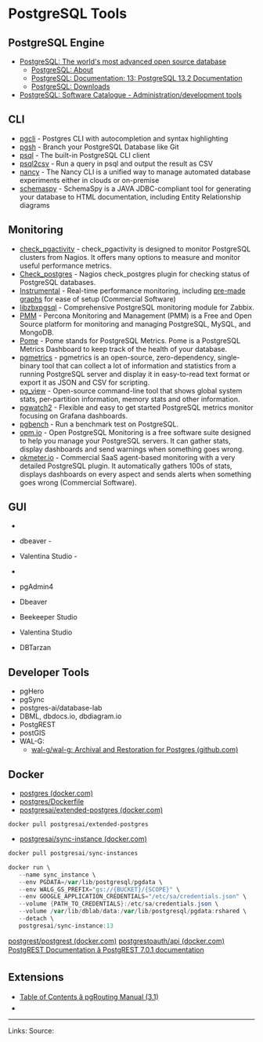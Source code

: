 # PostgreSQL Tools

## PostgreSQL Engine

* [PostgreSQL: The world's most advanced open source database](https://www.postgresql.org/)
  * [PostgreSQL: About](https://www.postgresql.org/about/)
  * [PostgreSQL: Documentation: 13: PostgreSQL 13.2 Documentation](https://www.postgresql.org/docs/13/index.html)
  * [PostgreSQL: Downloads](https://www.postgresql.org/download/)
* [PostgreSQL: Software Catalogue - Administration/development tools](https://www.postgresql.org/download/products/1-administrationdevelopment-tools/)

## CLI

* [pgcli](https://github.com/dbcli/pgcli) - Postgres CLI with autocompletion and syntax highlighting
* [pgsh](https://github.com/sastraxi/pgsh) - Branch your PostgreSQL Database like Git
* [psql](https://www.postgresql.org/docs/current/static/app-psql.html) - The built-in PostgreSQL CLI client
* [psql2csv](https://github.com/fphilipe/psql2csv) - Run a query in psql and output the result as CSV
* [nancy](https://gitlab.com/postgres-ai/nancy) - The Nancy CLI is a unified way to manage automated database experiments either in clouds or on-premise
* [schemaspy](https://github.com/schemaspy/schemaspy) - SchemaSpy is a JAVA JDBC-compliant tool for generating your database to HTML documentation, including Entity Relationship diagrams

## Monitoring

* [check\_pgactivity](https://github.com/OPMDG/check_pgactivity) - check\_pgactivity is designed to monitor PostgreSQL clusters from Nagios. It offers many options to measure and monitor useful performance metrics.
* [Check\_postgres](https://github.com/bucardo/check_postgres) - Nagios check\_postgres plugin for checking status of PostgreSQL databases.
* [Instrumental](https://github.com/Instrumental/instrumentald) - Real-time performance monitoring, including [pre-made graphs](https://instrumentalapp.com/docs/instrumentald/postgresql#suggested-graphs) for ease of setup (Commercial Software)
* [libzbxpgsql](https://github.com/cavaliercoder/libzbxpgsql) - Comprehensive PostgreSQL monitoring module for Zabbix.
* [PMM](https://github.com/percona/pmm) - Percona Monitoring and Management (PMM) is a Free and Open Source platform for monitoring and managing PostgreSQL, MySQL, and MongoDB.
* [Pome](https://github.com/rach/pome) - Pome stands for PostgreSQL Metrics. Pome is a PostgreSQL Metrics Dashboard to keep track of the health of your database.
* [pgmetrics](https://pgmetrics.io/) - pgmetrics is an open-source, zero-dependency, single-binary tool that can collect a lot of information and statistics from a running PostgreSQL server and display it in easy-to-read text format or export it as JSON and CSV for scripting.
* [pg\_view](https://github.com/zalando/pg_view) - Open-source command-line tool that shows global system stats, per-partition information, memory stats and other information.
* [pgwatch2](https://github.com/cybertec-postgresql/pgwatch2) - Flexible and easy to get started PostgreSQL metrics monitor focusing on Grafana dashboards.
* [pgbench](https://www.postgresql.org/docs/devel/static/pgbench.html) - Run a benchmark test on PostgreSQL.
* [opm.io](http://opm.io/) - Open PostgreSQL Monitoring is a free software suite designed to help you manage your PostgreSQL servers. It can gather stats, display dashboards and send warnings when something goes wrong.
* [okmeter.io](https://okmeter.io/pg) - Commercial SaaS agent-based monitoring with a very detailed PostgreSQL plugin. It automatically gathers 100s of stats, displays dashboards on every aspect and sends alerts when something goes wrong (Commercial Software).

## GUI

* 
* dbeaver -

* Valentina Studio -

* 
* pgAdmin4

* Dbeaver

* Beekeeper Studio

* Valentina Studio

* DBTarzan

## Developer Tools

* pgHero
* pgSync
* postgres-ai/database-lab
* DBML, dbdocs.io, dbdiagram.io
* PostgREST
* postGIS
* WAL-G:
  * [wal-g/wal-g: Archival and Restoration for Postgres (github.com)](https://github.com/wal-g/wal-g#configuration)

## Docker

* [postgres (docker.com)](https://hub.docker.com/_/postgres)
* [postgres/Dockerfile](https://github.com/docker-library/postgres/blob/7bd41786539082857396f4d1b4f1cb326ebee8de/13/Dockerfile)
* [postgresai/extended-postgres (docker.com)](https://hub.docker.com/r/postgresai/extended-postgres)

````
docker pull postgresai/extended-postgres
````

* [postgresai/sync-instance (docker.com)](https://hub.docker.com/r/postgresai/sync-instance)

````powershell
docker pull postgresai/sync-instances

docker run \
   --name sync_instance \
   --env PGDATA=/var/lib/postgresql/pgdata \
   --env WALG_GS_PREFIX="gs://{BUCKET}/{SCOPE}" \
   --env GOOGLE_APPLICATION_CREDENTIALS="/etc/sa/credentials.json" \
   --volume {PATH_TO_CREDENTIALS}:/etc/sa/credentials.json \
   --volume /var/lib/dblab/data:/var/lib/postgresql/pgdata:rshared \
   --detach \
   postgresai/sync-instance:13
````

[postgrest/postgrest (docker.com)](https://hub.docker.com/r/postgrest/postgrest)
[postgrestoauth/api (docker.com)](https://hub.docker.com/r/postgrestoauth/api)
[PostgREST Documentation â PostgREST 7.0.1 documentation](https://postgrest.org/en/stable/#)

## Extensions

* [Table of Contents â pgRouting Manual (3.1)](https://docs.pgrouting.org/latest/en/index.html)
* 

---

Links: 
Source:
